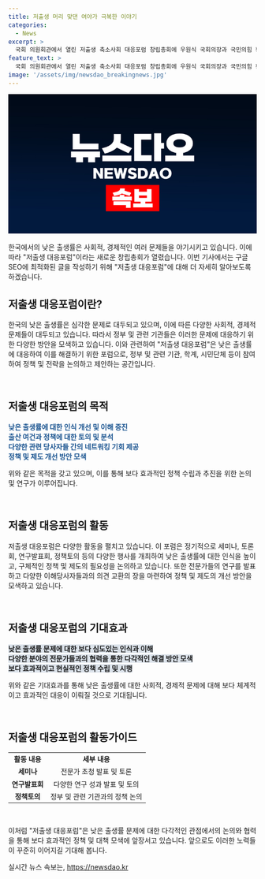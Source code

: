 ```yaml
---
title: 저출생 머리 맞댄 여야가 극복한 이야기
categories:
  - News
excerpt: >
  국회 의원회관에서 열린 저출생 축소사회 대응포럼 창립총회에 우원식 국회의장과 국민의힘 황우여 비대위원장, 추경호 원내대표, 민주당의 백혜련, 김정재 의원이 참석했다. 
feature_text: >
  국회 의원회관에서 열린 저출생 축소사회 대응포럼 창립총회에 우원식 국회의장과 국민의힘 황우여 비대위원장, 추경호 원내대표, 민주당의 백혜련, 김정재 의원이 참석했다. 
image: '/assets/img/newsdao_breakingnews.jpg'
---
```


<p><img src="/assets/img/newsdao_breakingnews.jpg" alt="firstkoreanews 속보" /></p>

<p>한국에서의 낮은 출생률은 사회적, 경제적인 여러 문제들을 야기시키고 있습니다. 이에 따라 "저출생 대응포럼"이라는 새로운 창립총회가 열렸습니다. 이번 기사에서는 구글 SEO에 최적화된 글을 작성하기 위해 "저출생 대응포럼"에 대해 더 자세히 알아보도록 하겠습니다. </p>

<h2 data-ke-size="size26">저출생 대응포럼이란?</h2>

<p>한국의 낮은 출생률은 심각한 문제로 대두되고 있으며, 이에 따른 다양한 사회적, 경제적 문제들이 대두되고 있습니다. 따라서 정부 및 관련 기관들은 이러한 문제에 대응하기 위한 다양한 방안을 모색하고 있습니다. 이와 관련하여 "저출생 대응포럼"은 낮은 출생률에 대응하여 이를 해결하기 위한 포럼으로, 정부 및 관련 기관, 학계, 시민단체 등이 참여하여 정책 및 전략을 논의하고 제안하는 공간입니다.</p>

<p data-ke-size="size16">&nbsp;</p>

<h2 data-ke-size="size26">저출생 대응포럼의 목적</h2>

<p><b><span style="color: #1a5490;">낮은 출생률에 대한 인식 개선 및 이해 증진</span></b><br>
<b><span style="color: #1a5490;">출산 여건과 정책에 대한 토의 및 분석</span></b><br>
<b><span style="color: #1a5490;">다양한 관련 당사자들 간의 네트워킹 기회 제공</span></b><br>
<b><span style="color: #1a5490;">정책 및 제도 개선 방안 모색</span></b><br></p>

<p>위와 같은 목적을 갖고 있으며, 이를 통해 보다 효과적인 정책 수립과 추진을 위한 논의 및 연구가 이루어집니다. </p>

<p data-ke-size="size16">&nbsp;</p>

<h2 data-ke-size="size26">저출생 대응포럼의 활동</h2>

<p>저출생 대응포럼은 다양한 활동을 펼치고 있습니다. 이 포럼은 정기적으로 세미나, 토론회, 연구발표회, 정책토의 등의 다양한 행사를 개최하여 낮은 출생률에 대한 인식을 높이고, 구체적인 정책 및 제도의 필요성을 논의하고 있습니다. 또한 전문가들의 연구를 발표하고 다양한 이해당사자들과의 의견 교환의 장을 마련하여 정책 및 제도의 개선 방안을 모색하고 있습니다.</p>

<p data-ke-size="size16">&nbsp;</p>

<h2 data-ke-size="size26">저출생 대응포럼의 기대효과</h2>

<p><b><span style="background-color: #21538527;">낮은 출생률 문제에 대한 보다 심도있는 인식과 이해</span></b><br>
<b><span style="background-color: #21538527;">다양한 분야의 전문가들과의 협력을 통한 다각적인 해결 방안 모색</span></b><br>
<b><span style="background-color: #21538527;">보다 효과적이고 현실적인 정책 수립 및 시행</span></b><br></p>

<p>위와 같은 기대효과를 통해 낮은 출생률에 대한 사회적, 경제적 문제에 대해 보다 체계적이고 효과적인 대응이 이뤄질 것으로 기대됩니다. </p>

<p data-ke-size="size16">&nbsp;</p>

<h2 data-ke-size="size26">저출생 대응포럼의 활동가이드</h2>

<table>
        <tbody>
          <tr>
            <td style="text-align: center; height: 17px;"><b>활동 내용</b></td>
            <td style="text-align: center; height: 17px;"><b>세부 내용</b></td>
          </tr>
          <tr>
            <td style="text-align: center; height: 17px;"><b>세미나</b></td>
            <td style="text-align: center; height: 17px;">전문가 초청 발표 및 토론</td>
          </tr>
          <tr>
            <td style="text-align: center; height: 17px;"><b>연구발표회</b></td>
            <td style="text-align: center; height: 17px;">다양한 연구 성과 발표 및 토의</td>
          </tr>
          <tr>
            <td style="text-align: center; height: 17px;"><b>정책토의</b></td>
            <td style="text-align: center; height: 17px;">정부 및 관련 기관과의 정책 논의</td>
          </tr>
        </tbody>
      </table>

<p data-ke-size="size16">&nbsp;</p>

<p>이처럼 "저출생 대응포럼"은 낮은 출생률 문제에 대한 다각적인 관점에서의 논의와 협력을 통해 보다 효과적인 정책 및 대책 모색에 앞장서고 있습니다. 앞으로도 이러한 노력들이 꾸준히 이어지길 기대해 봅니다.</p>
실시간 뉴스 속보는, <a href="https://newsdao.kr" rel="dofollow">https://newsdao.kr</a>


